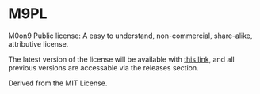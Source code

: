 # M9PL
M0on9 Public license: A easy to understand, non-commercial, share-alike, attributive license.

The latest version of the license will be available with [this link](https://github.com/M0on9/M9PL/blob/main/LICENSE), and all previous versions are accessable via the releases section.

Derived from the MIT License.
